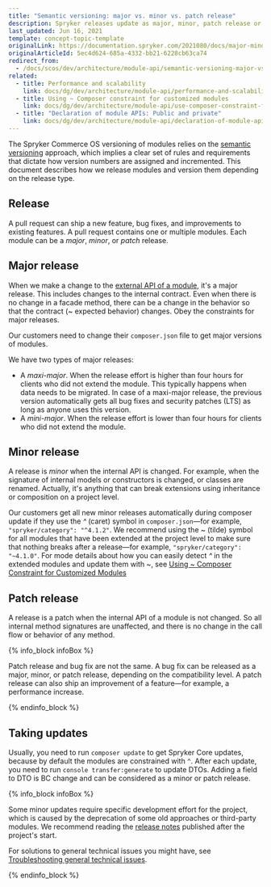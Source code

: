 ```yaml
---
title: "Semantic versioning: major vs. minor vs. patch release"
description: Spryker releases update as major, minor, patch release or a bugfix. Learn more about them in this document.
last_updated: Jun 16, 2021
template: concept-topic-template
originalLink: https://documentation.spryker.com/2021080/docs/major-minor-patch-release
originalArticleId: 5ec4d624-685a-4332-bb21-6228cb63ca74
redirect_from:
  - /docs/scos/dev/architecture/module-api/semantic-versioning-major-vs.-minor-vs.-patch-release.html
related:
  - title: Performance and scalability
    link: docs/dg/dev/architecture/module-api/performance-and-scalability.html
  - title: Using ~ Composer constraint for customized modules
    link: docs/dg/dev/architecture/module-api/use-composer-constraint-for-customized-modules.html
  - title: "Declaration of module APIs: Public and private"
    link: docs/dg/dev/architecture/module-api/declaration-of-module-apis-public-and-private.html
---
```


The Spryker Commerce OS versioning of modules relies on the [semantic versioning](https://semver.org/) approach, which implies a clear set of rules and requirements that dictate how version numbers are assigned and incremented. This document describes how we release modules and version them depending on the release type.

## Release

A pull request can ship a new feature, bug fixes, and improvements to existing features. A pull request contains one or multiple modules. Each module can be a *major*, *minor*, or *patch* release.

## Major release

When we make a change to the [external API of a module](/docs/dg/dev/architecture/module-api/declaration-of-module-apis-public-and-private.html), it's a major release. This includes changes to the internal contract. Even when there is no change in a facade method, there can be a change in the behavior so that the contract (~ expected behavior) changes. Obey the constraints for major releases.

Our customers need to change their `composer.json` file to get major versions of modules.

We have two types of major releases:
* A _maxi-major_. When the release effort is higher than four hours for clients who did not extend the module. This typically happens when data needs to be migrated. In case of a maxi-major release, the previous version automatically gets all bug fixes and security patches (LTS) as long as anyone uses this version.
* A _mini-major_. When the release effort is lower than four hours for clients who did not extend the module.

## Minor release

A release is *minor* when the internal API is changed. For example, when the signature of internal models or constructors is changed, or classes are renamed. Actually, it's anything that can break extensions using inheritance or composition on a project level.

Our customers get all new minor releases automatically during composer update if they use the _^_ (caret) symbol in `composer.json`—for example, `"spryker/category": "^4.1.2"`. We recommend using the _~_ (tilde) symbol for all modules that have been extended at the project level to make sure that nothing breaks after a release—for example, `"spryker/category": "~4.1.0"`. For mode details about how you can easily detect _^_ in the extended modules and update them with _~_, see [Using ~ Composer Constraint for Customized Modules](/docs/dg/dev/architecture/module-api/use-composer-constraint-for-customized-modules.html)

## Patch release

A release is a patch when the internal API of a module is not changed. So all internal method signatures are unaffected, and there is no change in the call flow or behavior of any method.

{% info_block infoBox %}

Patch release and bug fix are not the same. A bug fix can be released as a major, minor, or patch release, depending on the compatibility level. A patch release can also ship an improvement of a feature—for example, a performance increase.

{% endinfo_block %}

## Taking updates

Usually, you need to run `composer update` to get Spryker Core updates, because by default the modules are constrained with `^`. After each update, you need to run `console transfer:generate` to update DTOs. Adding a field to DTO is BC change and can be considered as a minor or patch release.

{% info_block infoBox %}

Some minor updates require specific development effort for the project, which is caused by the deprecation of some old approaches or third-party modules. We recommend reading the [release notes](/docs/about/all/releases/product-and-code-releases.html) published after the project's start.

For solutions to general technical issues you might have, see [Troubleshooting general technical issues](/docs/dg/dev/troubleshooting/troubleshooting-general-technical-issues/troubleshooting-general-technical-issues.html).

{% endinfo_block %}
